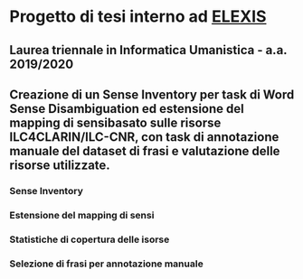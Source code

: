 # Progetto di tesi interno ad [ELEXIS](https://elex.is/)
## Laurea triennale in Informatica Umanistica - a.a. 2019/2020

Creazione di un Sense Inventory per task di Word Sense Disambiguation ed estensione del mapping di sensibasato sulle risorse ILC4CLARIN/ILC-CNR, con task di annotazione manuale del dataset di frasi e valutazione delle risorse utilizzate.
---
### Sense Inventory

### Estensione del mapping di sensi

### Statistiche di copertura delle isorse 

### Selezione di frasi per annotazione manuale

